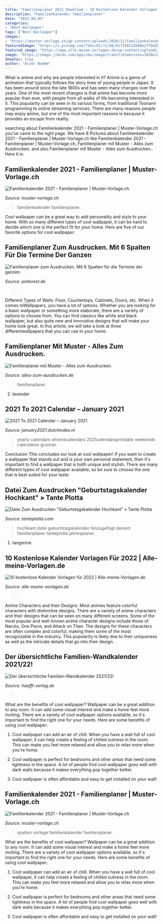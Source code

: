 ```yaml
---
title: "Familienplaner 2021 Download ~ 10 Kostenlose Kalender Vorlagen Für 2022"
description: "Familienkalender familienplaner"
date: "2022-04-05"
categories:
- "Best Wallpaper"
tags: ["Best Wallpaper"]
images:
- "https://muster-vorlage.ch/wp-content/uploads/2020/11/Familienkalender-2021-Excel-Header-1024x576.png"
featuredImage: "https://i.pinimg.com/736x/01/71/b0/0171b0132b80e2ffbd288ddf54dfb015.jpg"
featured_image: "https://www.alle-meine-vorlagen.de/wp-content/uploads/2021/08/Kalender-vorlagen-2022-1024x587.jpg"
image: "https://image.jimcdn.com/app/cms/image/transf/dimension=1820x1280:format=png/path/s34fa583a1fefa630/image/i9e83caaa422ef090/version/1597589253/image.png"
ShowToc: true
author: "Ariel Boehm"
---
```



What is anime and why are people interested in it?
Anime is a genre of animation that typically follows the story lines of young people in Japan. It has been around since the late 1800s and has seen many changes over the years. One of the most recent changes is that anime has become more popular than ever, with people from all walks of life becoming interested in it. This popularity can be seen in its various forms, from traditional Toonami programming to online streaming services. There are many reasons people may enjoy anime, but one of the most important reasons is because it provides an escape from reality.

	

		
searching about Familienkalender 2021 - Familienplaner | Muster-Vorlage.ch you've came to the right page. We have 8 Pictures about Familienkalender 2021 - Familienplaner | Muster-Vorlage.ch like Familienkalender 2021 - Familienplaner | Muster-Vorlage.ch, Familienplaner mit Muster - Alles zum Ausdrucken. and also Familienplaner mit Muster - Alles zum Ausdrucken.. Here it is:
		
    
## Familienkalender 2021 - Familienplaner | Muster-Vorlage.ch

<img loading=lazy src="https://muster-vorlage.ch/wp-content/uploads/2020/11/Familienkalender-2021-Excel-Header-1024x576.png" onerror="this.onerror=null;this.src='https://tse3.mm.bing.net/th?id=OIP.FNF4ubi8LNOX6nZL7QiKpAHaEK&amp;pid=15.1';" alt="Familienkalender 2021 - Familienplaner | Muster-Vorlage.ch">

_Source: muster-vorlage.ch_

>familienkalender familienplaner. 

	

Cool wallpaper can be a great way to add personality and style to your home. With so many different types of cool wallpaper, it can be hard to decide which one is the perfect fit for your home. Here are five of our favorite options for cool wallpaper: 

    
## Familienplaner Zum Ausdrucken. Mit 6 Spalten Für Die Termine Der Ganzen

<img loading=lazy src="https://i.pinimg.com/736x/01/71/b0/0171b0132b80e2ffbd288ddf54dfb015.jpg" onerror="this.onerror=null;this.src='https://tse4.mm.bing.net/th?id=OIP.EcGd2eqos1C1tHwu6WuhHwHaLH&amp;pid=15.1';" alt="Familienplaner zum Ausdrucken. Mit 6 Spalten für die Termine der ganzen">

_Source: pinterest.de_

>. 

	

Different Types of Walls: Floor, Countertops, Cabinets, Doors, etc.
When it comes toWallpapers, you have a lot of options. Whether you are looking for a basic wallpaper or something more elaborate, there are a variety of options to choose from. You can find classics like white and black wallpaper, but also quite new and innovative designs that will make your home look great. In this article, we will take a look at three differentwallpapers that you can use in your home.

    
## Familienplaner Mit Muster - Alles Zum Ausdrucken.

<img loading=lazy src="https://image.jimcdn.com/app/cms/image/transf/dimension=1820x1280:format=png/path/s34fa583a1fefa630/image/i9e83caaa422ef090/version/1597589253/image.png" onerror="this.onerror=null;this.src='https://tse3.mm.bing.net/th?id=OIP.lJSLiVRcoTwUCOFdI3oYWgHaHa&amp;pid=15.1';" alt="Familienplaner mit Muster - Alles zum Ausdrucken.">

_Source: alles-zum-ausdrucken.de_

>familienplaner. 

	

2. lavender 

    
## 2021 To 2021 Calendar – January 2021

<img loading=lazy src="https://i.pinimg.com/originals/00/ef/f7/00eff7522e52f56ae8b069daec0dab61.png" onerror="this.onerror=null;this.src='https://tse3.mm.bing.net/th?id=OIP.wJfB_uJQOrFQRQFcRDcI9wHaFP&amp;pid=15.1';" alt="2021 To 2021 Calendar – January 2021">

_Source: january2021.dutchindex.nl_

>yearly calendars wheniscalendars 2021calendarsprintable weekends calendarex grunner. 

	

Conclusion
This concludes our look at cool wallpaper! If you want to create a wallpaper that stands out and is your own personal statement, then it's important to find a wallpaper that is both unique and stylish. There are many different types of cool wallpaper available, so be sure to choose the one that is best suited for your taste.

    
## Datei Zum Ausdrucken &quot;Geburtstagskalender Hochkant&quot; » Tante Plotta

<img loading=lazy src="https://www.tanteplotta.com/wp-content/uploads/2021/01/cca7ab_475e21076e994e8a9afa02161cff1ab7mv2.jpg" onerror="this.onerror=null;this.src='https://tse3.mm.bing.net/th?id=OIP.urseTmGzxoqYCrRPdsTWSgHaHa&amp;pid=15.1';" alt="Datei Zum Ausdrucken &quot;Geburtstagskalender Hochkant&quot; » Tante Plotta">

_Source: tanteplotta.com_

>hochkant datei geburtstagskalender hinzugefügt deinem familienplaner tanteplotta jahresplaner. 

	

1. tangerine 

    
## 10 Kostenlose Kalender Vorlagen Für 2022 | Alle-meine-Vorlagen.de

<img loading=lazy src="https://www.alle-meine-vorlagen.de/wp-content/uploads/2021/08/Kalender-vorlagen-2022-1024x587.jpg" onerror="this.onerror=null;this.src='https://tse3.mm.bing.net/th?id=OIP.g8coA_e4eWTL7etLyUBacAHaEP&amp;pid=15.1';" alt="10 kostenlose Kalender Vorlagen für 2022 | Alle-meine-Vorlagen.de">

_Source: alle-meine-vorlagen.de_

>. 

	

Anime Characters and their Designs: Most animes feature colorful characters with distinctive designs.
There are a variety of anime characters and their designs that can be seen on many different screens. Some of the most popular and well-known anime character designs include those of Naruto, One Piece, and Attack on Titan. The designs for these characters are often complex and colorful, making them some of the most recognizable in the industry. This popularity is likely due to their uniqueness as well as the intricate details that go into their design.

    
## Der übersichtliche Familien-Wandkalender 2021/22!

<img loading=lazy src="https://www.haefft-verlag.de/wp-content/uploads/2021/05/FamilienPlaner_Wandkalender22_rainbow_in01_maerz-800x1480.jpg" onerror="this.onerror=null;this.src='https://tse2.mm.bing.net/th?id=OIP.fzTyjeLnakEeYPSMmMTjYgHaNs&amp;pid=15.1';" alt="Der übersichtliche Familien-Wandkalender 2021/22!">

_Source: haefft-verlag.de_

>. 

	

What are the benefits of cool wallpaper?
Wallpaper can be a great addition to any room. It can add some visual interest and make a home feel more inviting. There are a variety of cool wallpaper options available, so it's important to find the right one for your needs. Here are some benefits of using cool wallpaper: 
1. Cool wallpaper can add an air of chill. When you have a wall full of cool wallpaper, it can help create a feeling of chilled outness in the room. This can make you feel more relaxed and allow you to relax more when you're home. 

2. Cool wallpaper is perfect for bedrooms and other areas that need some lightness in the space. A lot of people find cool wallpaper goes well with dark walls because it makes everything pop together better. 

3. Cool wallpaper is often affordable and easy to get installed on your wall!

    
## Familienkalender 2021 - Familienplaner | Muster-Vorlage.ch

<img loading=lazy src="https://muster-vorlage.ch/wp-content/uploads/2020/11/Familienkalender-2021-Familienplaner-4-Spalten-724x1024.png" onerror="this.onerror=null;this.src='https://tse1.mm.bing.net/th?id=OIP.vQSJfH_BX0-Fue_EQOgpAgHaKe&amp;pid=15.1';" alt="Familienkalender 2021 - Familienplaner | Muster-Vorlage.ch">

_Source: muster-vorlage.ch_

>spalten vorlage familienkalender familienplaner. 

	

What are the benefits of cool wallpaper?
Wallpaper can be a great addition to any room. It can add some visual interest and make a home feel more inviting. There are a variety of cool wallpaper options available, so it's important to find the right one for your needs. Here are some benefits of using cool wallpaper: 
1. Cool wallpaper can add an air of chill. When you have a wall full of cool wallpaper, it can help create a feeling of chilled outness in the room. This can make you feel more relaxed and allow you to relax more when you're home. 

2. Cool wallpaper is perfect for bedrooms and other areas that need some lightness in the space. A lot of people find cool wallpaper goes well with dark walls because it makes everything pop together better. 

3. Cool wallpaper is often affordable and easy to get installed on your wall!

